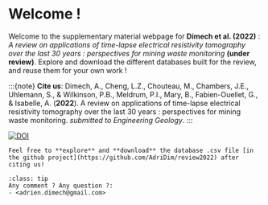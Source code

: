 # **Welcome !**


Welcome to the supplementary material webpage for **Dimech et al. (2022)** : _A review on applications of time-lapse electrical resistivity tomography over the last 30 years : perspectives for mining waste monitoring_ **(under review)**. 
Explore and download the different databases built for the review, and reuse them for your own work ! 



:::{note} 
**Cite us**: 
Dimech, A., Cheng, L.Z., Chouteau, M., Chambers, J.E., Uhlemann, S., & Wilkinson, P.B., Meldrum, P.I., Mary, B., Fabien-Ouellet, G., & Isabelle, A. (**2022**). A review on  applications of time-lapse electrical resistivity tomography over the last 30 years : perspectives for mining waste monitoring. 
_submitted to Engineering Geology_.
:::

[![DOI](https://zenodo.org/badge/465892724.svg)](https://zenodo.org/badge/latestdoi/465892724)

```{admonition} Download
Feel free to **explore** and **download** the database .csv file [in the github project](https://github.com/AdriDim/review2022) after citing us! 
```

```{admonition} Get in touch!
:class: tip
Any comment ? Any question ?:
- <adrien.dimech@gmail.com>


```

	








